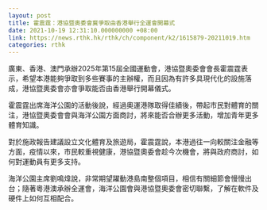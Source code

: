 ```yaml
---
layout: post
title: 霍震霆：港協暨奧委會冀爭取由香港舉行全運會開幕式
date: 2021-10-19 12:31:10.000000000 +08:00
link: https://news.rthk.hk/rthk/ch/component/k2/1615879-20211019.htm
categories: rthk
---
```


廣東、香港、澳門承辦2025年第15屆全國運動會，港協暨奧委會會長霍震霆表示，希望本港能夠爭取到多些賽事的主辦權，而且因為有許多具現代化的設施落成，港協暨奧委會亦會爭取能否由香港舉行開幕儀式。

霍震霆出席海洋公園的活動後說，經過奧運港隊取得佳績後，帶起市民對體育的關注，港協暨奧委會會與海洋公園方面商討，將來能否合辦更多活動，增加青年更多體育知識。

對於施政報告建議設立文化體育及旅遊局，霍震霆說，本港過往一向較關注金融等方面，疫情以來，市民較重視健康，港協暨奧委會趁今次機會，將與政府商討，如何對運動員有更多支持。

海洋公園主席劉鳴煒說，非常期望躍動港島南整個項目，相信有關細節會慢慢出台；隨著粵港澳承辦全運會，海洋公園會與港協暨奧委會密切聯繫，了解在軟件及硬件上如何互相配合。
